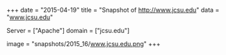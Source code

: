 
+++
date = "2015-04-19"
title = "Snapshot of http://www.jcsu.edu"
data = "www.jcsu.edu"

Server = ["Apache"]
domain = ["jcsu.edu"]

  image = "snapshots/2015_16/www.jcsu.edu.png"
+++
#
